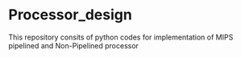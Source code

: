 # Processor_design
This repository consits of python codes for implementation of MIPS pipelined and Non-Pipelined processor
